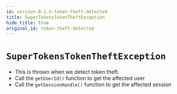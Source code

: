 ```yaml
---
id: version-0.1.X-token-theft-detected
title: SuperTokensTokenTheftException
hide_title: true
original_id: token-theft-detected
---
```


# ```SuperTokensTokenTheftException```

- This is thrown when we detect token theft.
- Call the `getUserId()` function to get the affected user
- Call the `getSessionHandle()` function to get the affected session